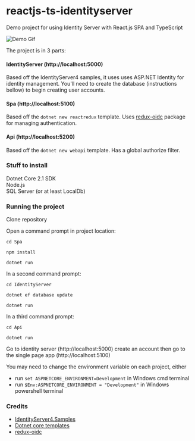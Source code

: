 # reactjs-ts-identityserver
Demo project for using Identity Server with React.js SPA and TypeScript

![Demo Gif](https://statics.blob.core.windows.net/public/reactjs-ts-identityserver-demo.gif)

The project is in 3 parts:

#### IdentityServer (http://localhost:5000)

Based off the IdentityServer4 samples, it uses uses ASP.NET Identity for identity management. You'll need to create the database (instructions bellow) to begin creating user accounts.

#### Spa (http://localhost:5100)

Based off the `dotnet new reactredux` template. Uses [redux-oidc](https://github.com/maxmantz/redux-oidc) package for managing authentication.

#### Api (http://localhost:5200)

Based off the `dotnet new webapi` template. Has a global authorize filter.


### Stuff to install

Dotnet Core 2.1 SDK  
Node.js  
SQL Server (or at least LocalDb)

### Running the project

Clone repository

Open a command prompt in project location:

`cd Spa`

`npm install`

`dotnet run`


In a second command prompt:

`cd IdentityServer`

`dotnet ef database update`

`dotnet run`

In a third command prompt:


`cd Api`

`dotnet run`

Go to identity server (http://localhost:5000) create an account then go to the single page app (http://localhost:5100)

You may need to change the environment variable on each project, either
* run `set ASPNETCORE_ENVIRONMENT=Development` in Windows cmd terminal
* run `$Env:ASPNETCORE_ENVIRONMENT = "Development"` in Windows powershell terminal

### Credits

* [IdentityServer4.Samples](https://github.com/IdentityServer/IdentityServer4.Samples)
* [Dotnet core templates](https://github.com/aspnet/JavaScriptServices) 
* [redux-oidc](https://github.com/maxmantz/redux-oidc)

